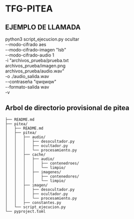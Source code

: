 # TFG-PITEA

## EJEMPLO DE LLAMADA
python3 script_ejecucion.py ocultar \
  --modo-cifrado aes \
  --modo-cifrado-imagen "lsb" \
  --modo-cifrado-audio 1 \
  -i "archivos_prueba/prueba.txt \
     archivos_prueba/imagen.png \
     archivos_prueba/audio.wav" \
  -o ./audio_salida.wav \
  --contraseña "qwqwqw" \
  --formato-salida wav \
  -v

## Arbol de directorio provisional de pitea
```TFG-PITEA/
├── README.md
├── pitea/
│   ├── README.md
│   ├── pitea/
│   │   ├── audio/
│   │   │   ├── desocultador.py
│   │   │   ├── ocultador.py
│   │   │   └── procesamiento.py
│   │   ├── cache/
│   │   │   ├── audio/
│   │   │   │   ├── contenedroes/
│   │   │   │   └── limpio/
│   │   │   ├── imagenes/
│   │   │   │   ├── contenedores/
│   │   │   │   └── limpio/
│   │   ├── imagen/
│   │   │   ├── desocultador.py
│   │   │   ├── ocultador.py
│   │   │   └── procesamiento.py
│   │   ├── constantes.py
│   └── script_ejecucion.py
└── pyproject.toml

